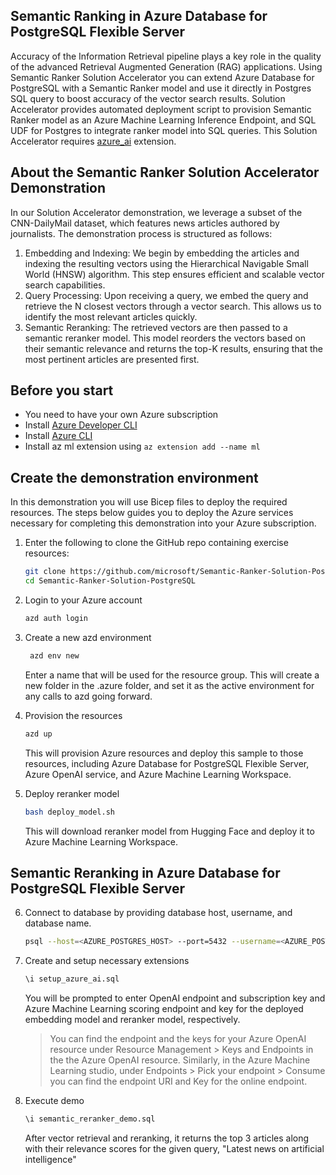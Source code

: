 ## Semantic Ranking in Azure Database for PostgreSQL Flexible Server
Accuracy of the Information Retrieval pipeline plays a key role in the quality of the advanced Retrieval Augmented Generation (RAG) applications. Using Semantic Ranker Solution Accelerator you can extend Azure Database for PostgreSQL with a Semantic Ranker model and use it directly in Postgres SQL query to boost accuracy of the vector search results. Solution Accelerator provides automated deployment script to provision Semantic Ranker model as an Azure Machine Learning Inference Endpoint, and SQL UDF for Postgres to integrate ranker model into SQL queries. This Solution Accelerator requires [azure_ai](https://learn.microsoft.com/en-us/azure/postgresql/flexible-server/generative-ai-azure-overview) extension. 

## About the Semantic Ranker Solution Accelerator Demonstration
In our Solution Accelerator demonstration, we leverage a subset of the CNN-DailyMail dataset, which features news articles authored by journalists. The demonstration process is structured as follows:
   1. Embedding and Indexing: We begin by embedding the articles and indexing the resulting vectors using the Hierarchical Navigable Small World (HNSW) algorithm. This step ensures efficient and scalable vector search capabilities.
   2. Query Processing: Upon receiving a query, we embed the query and retrieve the N closest vectors through a vector search. This allows us to identify the most relevant articles quickly.
   3. Semantic Reranking: The retrieved vectors are then passed to a semantic reranker model. This model reorders the vectors based on their semantic relevance and returns the top-K results, ensuring that the most pertinent articles are presented first.
      
## Before you start
* You need to have your own Azure subscription
* Install [Azure Developer CLI](https://learn.microsoft.com/en-us/azure/developer/azure-developer-cli/install-azd?tabs=winget-windows%2Cbrew-mac%2Cscript-linux&pivots=os-linux)
* Install [Azure CLI](https://learn.microsoft.com/en-us/cli/azure/install-azure-cli)
* Install az ml extension using `az extension add --name ml`

## Create the demonstration environment
In this demonstration you will use Bicep files to deploy the required resources. The steps below guides you to deploy the Azure services necessary for completing this demonstration into your Azure subscription.
1. Enter the following to clone the GitHub repo containing exercise resources:
    ```bash
    git clone https://github.com/microsoft/Semantic-Ranker-Solution-PostgreSQL.git
    cd Semantic-Ranker-Solution-PostgreSQL
    ```
2. Login to your Azure account
    ```bash
    azd auth login
    ```
3. Create a new azd environment
   ```bash
    azd env new
    ```
   Enter a name that will be used for the resource group. This will create a new folder in the .azure folder, and set it as the active environment for any calls to azd going forward.
4. Provision the resources
    ```bash
    azd up
    ```
    This will provision Azure resources and deploy this sample to those resources, including Azure Database for PostgreSQL Flexible Server, Azure OpenAI service, and Azure Machine Learning Workspace.
   
5. Deploy reranker model
   ```bash
   bash deploy_model.sh
   ```
   This will download reranker model from Hugging Face and deploy it to Azure Machine Learning Workspace.
   
## Semantic Reranking in Azure Database for PostgreSQL Flexible Server
6. Connect to database by providing database host, username, and database name.
    ```bash
    psql --host=<AZURE_POSTGRES_HOST> --port=5432 --username=<AZURE_POSTGRES_USERNAME> --dbname=<AZURE_POSTGRES_DB_NAME>
    ```
    
7. Create and setup necessary extensions
    ```sql
    \i setup_azure_ai.sql
    ```
   You will be prompted to enter OpenAI endpoint and subscription key and Azure Machine Learning scoring endpoint and key for the deployed embedding model and reranker model, respectively.
   > 
   > You can find the endpoint and the keys for your Azure OpenAI resource under Resource Management > Keys and Endpoints in the the Azure OpenAI resource. Similarly, in the Azure Machine Learning studio, under Endpoints > Pick your endpoint > Consume you can find the endpoint URI and Key for the online endpoint.

9. Execute demo 
    ```sql
    \i semantic_reranker_demo.sql
    ```
    After vector retrieval and reranking, it returns the top 3 articles along with their relevance scores for the given query, "Latest news on artificial intelligence"     

       



